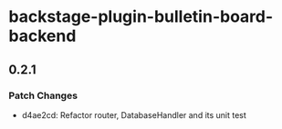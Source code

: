 # backstage-plugin-bulletin-board-backend


## 0.2.1

### Patch Changes

- d4ae2cd: Refactor router, DatabaseHandler and its unit test
